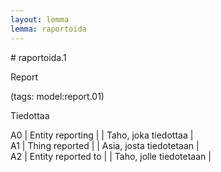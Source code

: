 ```yaml
---
layout: lemma
lemma: raportoida
---
```


<div class="sense">
# <span class="sensename">raportoida.1</span>

<span class="description">Report</span>

(tags: model:report.01)

<span class="description">Tiedottaa</span>

A0 | Entity reporting |   | Taho, joka tiedottaa |  
A1 | Thing reported |   | Asia, josta tiedotetaan |  
A2 | Entity reported to |   | Taho, jolle tiedotetaan |  

</div>

